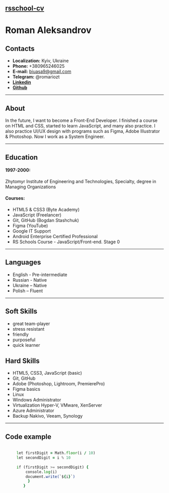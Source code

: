 ## [**rsschool-cv**](https://github.com/romariozt)

# **Roman Aleksandrov**

## **Contacts**
-  **Localization:** Kyiv, Ukraine
- **Phone:**  +380965246025
- **E-mail:** biuasa9@gmail.com
- **Telegram:** @romariozt
- [**Linkedin**](https://www.linkedin.com/in/roman-aleksandrov-a52b90bb/)
- [**Github**](https://github.com/romariozt)

-----
## **About**
In the future, I want to become a Front-End Developer. I finished a course on HTML and CSS, started to learn JavaScript, and many also practice. I also practice UI/UX design with programs such as Figma, Adobe Illustrator & Photoshop. Now I work as a System Engineer.

----
##  **Education**
#### 1997-2000:
Zhytomyr Institute of
Engineering and Technologies,
Specialty, degree in Managing
Organizations
#### Courses:
+ HTML5 & CSS3 (Byte Academy)
+ JavaScript (Freelancer)
+ Git, GitHub (Bogdan Stashchuk)
+ Figma (YouTube)
+ Google IT Support
+ Android Enterprise Certified Professional
+ RS Schools Course - JavaScript/Front-end. Stage 0
----
## **Languages**
- English - Pre-intermediate
- Russian - Native
- Ukraine – Native
- Polish – Fluent

___

## **Soft Skills**
- great team-player
- stress resistant
- friendly
- purposeful
- quick learner


## **Hard Skills**

- HTML5, CSS3, JavaScript (basic)
- Git, GitHub
- Adobe (Photoshop, Lightroom, PremierePro)
- Figma basics
- Linux 
- Windows Administrator
- Virtualization Hyper-V, VMware, XenServer
- Azure Administrator
- Backup Nakivo, Veeam, Synology

----

## **Code example**
```for (let i = 10; i <= 99; i++)
     
     let firstDigit = Math.floor(i / 10)
     let secondDigit = i % 10
     
     if (firstDigit >= secondDigit) {
         console.log(i)
         document.write(`${i}`)
          }
        }
```
